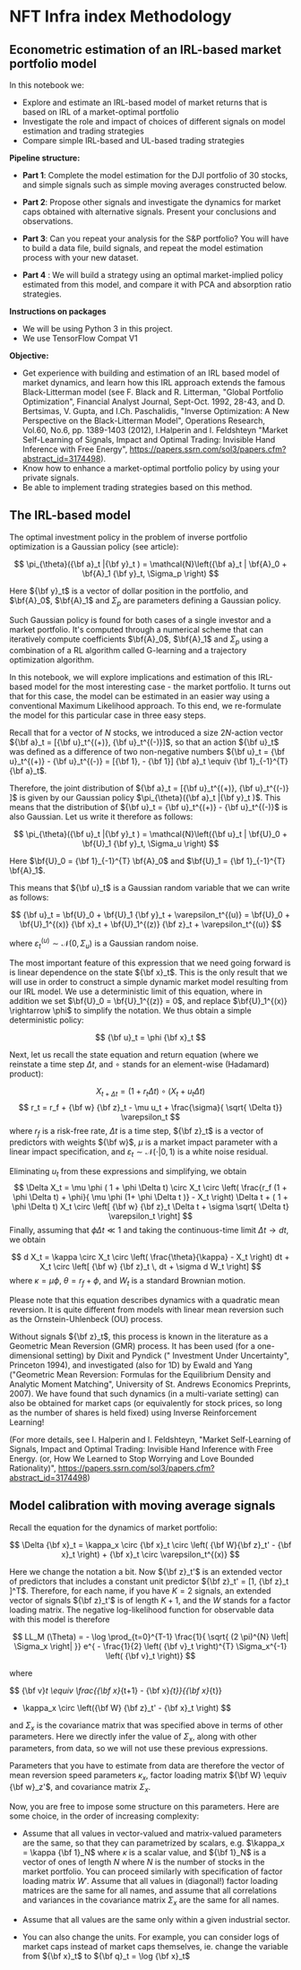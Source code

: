 # NFT Infra index Methodology
## Econometric estimation of an IRL-based market portfolio model

In this notebook we: 

- Explore and estimate an IRL-based model of market returns that is based on IRL of a market-optimal portfolio 
- Investigate the role and impact of choices of different signals on model estimation and trading strategies
- Compare simple IRL-based and UL-based trading strategies

**Pipeline structure:**

- **Part 1**: Complete the model estimation for the DJI portfolio of 30 stocks, and simple signals such as simple moving averages constructed below.

- **Part 2**: Propose other signals and investigate the dynamics for market caps obtained with alternative signals. Present your conclusions and observations.

- **Part 3**: Can you repeat your analysis for the S&P portfolio? You will have to build a data file, build signals, and repeat the model estimation process with your new dataset.

- **Part 4** : We will build a strategy using an optimal market-implied policy estimated from this model, and compare it with PCA and absorption ratio strategies.

**Instructions on packages**

- We will be using Python 3 in this project.
- We use TensorFlow Compat V1


**Objective:**
- Get experience with building and estimation of an IRL based model of market dynamics, and learn how this IRL approach extends the famous Black-Litterman model (see F. Black and R. Litterman, "Global Portfolio Optimization", Financial Analyst Journal, Sept-Oct. 1992, 28-43, and  D. Bertsimas, V. Gupta, and I.Ch. Paschalidis, "Inverse Optimization: A New Perspective on the Black-Litterman Model", Operations Research, Vol.60, No.6, pp. 1389-1403 (2012), I.Halperin and I. Feldshteyn "Market Self-Learning of Signals, Impact and Optimal Trading: Invisible Hand Inference with Free Energy", https://papers.ssrn.com/sol3/papers.cfm?abstract_id=3174498). 
- Know how to enhance a market-optimal portfolio policy by using your private signals. 
- Be able to implement trading strategies based on this method.

## The IRL-based model

The optimal investment policy in the problem of inverse portfolio optimization is a Gaussian policy (see article):

$$ \pi_{\theta}({\bf a}_t |{\bf y}_t ) =   \mathcal{N}\left({\bf a}_t | \bf{A}_0 + \bf{A}_1 {\bf y}_t, \Sigma_p \right) $$

Here ${\bf y}_t$ is a vector of dollar position in the portfolio, and $\bf{A}_0$, $\bf{A}_1$ and $\Sigma_p$ are parameters defining a Gaussian policy.   

Such Gaussian policy is found for both cases of a single investor and a market portfolio. It's computed through a numerical scheme that can iteratively compute coefficients $\bf{A}_0$, $\bf{A}_1$ and $\Sigma_p$ using a combination of a RL algorithm called G-learning and a trajectory optimization algorithm.

In this notebook, we will explore implications and estimation of this IRL-based model for the most interesting case - the market portfolio. It turns out that for this case, the model can be estimated in an easier way using a conventional Maximum Likelihood approach. To this end, we re-formulate the model for this particular case in three easy steps.


Recall that for a vector of $N$ stocks, we introduced a size $2 N$-action vector 
${\bf a}_t = [{\bf u}_t^{(+)}, {\bf u}_t^{(-)}]$, so that an action ${\bf u}_t$ was defined as a difference of two non-negative numbers 
${\bf u}_t = {\bf u}_t^{(+)} -  {\bf u}_t^{(-)} = [{\bf 1}, - {\bf 1}] {\bf a}_t \equiv {\bf 1}_{-1}^{T} {\bf a}_t$.

Therefore, the joint distribution of ${\bf a}_t = [{\bf u}_t^{(+)}, {\bf u}_t^{(-)} ]$ is given by our Gaussian policy
$\pi_{\theta}({\bf a}_t |{\bf y}_t )$. This means that the distribution of 
${\bf u}_t = {\bf u}_t^{(+)} -  {\bf u}_t^{(-)}$ is also Gaussian. Let us write it therefore as follows:

$$
\pi_{\theta}({\bf u}_t |{\bf y}_t ) =   \mathcal{N}\left({\bf u}_t | \bf{U}_0 + \bf{U}_1 {\bf y}_t, \Sigma_u \right) 
$$

Here $\bf{U}_0 = {\bf 1}_{-1}^{T} \bf{A}_0$ and $\bf{U}_1 = {\bf 1}_{-1}^{T}  \bf{A}_1$.

This means that ${\bf u}_t$ is a Gaussian random variable that we can write as follows:

$$
{\bf u}_t = \bf{U}_0 + \bf{U}_1 {\bf y}_t + \varepsilon_t^{(u)}  = \bf{U}_0 + \bf{U}_1^{(x)} {\bf x}_t + \bf{U}_1^{(z)} {\bf z}_t + \varepsilon_t^{(u)} 
$$

where $\varepsilon_t^{(u)} \sim \mathcal{N}(0,\Sigma_u)$ is a Gaussian random noise.  

The most important feature of this expression that we need going forward is is linear dependence on the state ${\bf x}_t$. 
This is the only result that we will use in order to construct a simple dynamic market model resulting from our IRL model. We use a deterministic limit of this equation, where in addition we set $\bf{U}_0 = \bf{U}_1^{(z)} = 0$, and replace $\bf{U}_1^{(x)} \rightarrow \phi$ to simplify the notation. We thus obtain a simple deterministic policy:

$$
{\bf u}_t =  \phi  {\bf x}_t 
$$

Next, let us recall the state equation and return equation (where we reinstate a time step $\Delta t$,
and $\circ$ stands for an element-wise (Hadamard) product):

$$
X_{t+ \Delta t} = (1 + r_t \Delta t) \circ (  X_t +  u_t  \Delta t)  
$$
$$
r_t   = r_f + {\bf w} {\bf z}_t -  \mu  u_t + \frac{\sigma}{ \sqrt{ \Delta t}} \varepsilon_t 
$$
where $r_f$ is a risk-free rate, $\Delta t$ is a time step, ${\bf z}_t$ is a vector of predictors with weights ${\bf w}$, $\mu$ is a market impact parameter with a linear impact specification, and $\varepsilon_t \sim \mathcal{N} (\cdot| 0, 1)$ is a white noise residual.


Eliminating $u_t$ from these expressions and simplifying, we obtain
$$ \Delta  X_t = \mu  \phi  ( 1 + \phi \Delta t) \circ  X_t \circ \left(  \frac{r_f (1 + \phi \Delta t)  + \phi}{ \mu \phi (1+ \phi \Delta t )}  -  X_t \right) \Delta t + 
( 1 + \phi \Delta t) X_t  \circ \left[ {\bf w} {\bf z}_t  \Delta t +  \sigma \sqrt{ \Delta t} \varepsilon_t \right]
$$
Finally, assuming that $\phi \Delta t \ll 1$ and taking the continuous-time limit $\Delta t \rightarrow dt$, we obtain 

$$
d X_t = \kappa \circ X_t \circ \left( \frac{\theta}{\kappa} - X_t \right) dt +  X_t \circ \left[ {\bf w} {\bf z}_t \, dt + \sigma d W_t \right]
$$
where $\kappa   =   \mu  \phi$, $\theta  =   r_f + \phi$, and $W_t$ is a standard Brownian motion.

Please note that this equation describes dynamics with a quadratic mean reversion. It is quite different from models with linear mean reversion such as the Ornstein-Uhlenbeck (OU) process. 

Without signals ${\bf z}_t$, this process is known in the literature as a Geometric Mean Reversion (GMR) process. It has been used (for a one-dimensional setting) by Dixit and Pyndick (" Investment Under Uncertainty", Princeton 1994), and investigated (also for 1D) by Ewald and Yang ("Geometric Mean Reversion: Formulas for the Equilibrium Density and Analytic Moment Matching", University of St. Andrews Economics Preprints, 2007). We have found that such dynamics (in a multi-variate setting) can also be obtained for market caps (or equivalently for stock prices, so long as the number of shares is held fixed) using Inverse Reinforcement Learning! 

(For more details, see I. Halperin and I. Feldshteyn, "Market Self-Learning of Signals, Impact and Optimal Trading: Invisible Hand Inference with Free Energy.
(or, How We Learned to Stop Worrying and Love Bounded Rationality)", https://papers.ssrn.com/sol3/papers.cfm?abstract_id=3174498)

## Model calibration with moving average signals 
Recall the equation for the dynamics of market portfolio: 

$$ \Delta {\bf x}_t = \kappa_x \circ  {\bf x}_t \circ 
\left( {\bf W}{\bf z}_t'  - {\bf x}_t \right)  +  {\bf x}_t  \circ \varepsilon_t^{(x)} $$

Here we change the notation a bit. Now ${\bf z}_t'$ is an extended vector of predictors that includes a constant unit predictor ${\bf z}_t' = [1, {\bf z}_t ]^T$. Therefore, for each name, if you have $K = 2$ signals, an extended vector of signals ${\bf z}_t'$ is of length $K + 1$, and the  $W$ stands for a factor loading matrix.
The negative log-likelihood function for observable data with this model is therefore

$$  LL_M (\Theta) = - \log \prod_{t=0}^{T-1} 
\frac{1}{ \sqrt{ (2 \pi)^{N}  \left| \Sigma_x \right| }} 
e^{ - \frac{1}{2} \left(   {\bf v}_t
 \right)^{T} 
\Sigma_x^{-1}  
\left(  {\bf v}_t \right)} $$

where

$$  {\bf v}_t \equiv \frac{{\bf x}_{t+1} -  {\bf x}_{t}}{{\bf x}_{t}}  
-  \kappa_x \circ \left({\bf W} {\bf z}_t'   - {\bf x}_t \right)  $$

and $\Sigma_x$ is the covariance matrix that was specified above in terms of other parameters. Here we directly infer the value of $\Sigma_x$, along with other parameters, from data, so we will not use these previous expressions. 

Parameters that you have to estimate from data are therefore the vector of mean reversion speed 
parameters $\kappa_x$, factor loading matrix ${\bf W} \equiv {\bf w}_z'$, and covariance matrix $\Sigma_x$. 

Now, you are free to impose some structure on this parameters. Here are some choice, in the order of increasing complexity:

- Assume that all values in vector-valued and matrix-valued parameters are the same, so that they can parametrized by scalars, e.g. $\kappa_x = \kappa {\bf 1}_N$ where $\kappa$ is a scalar value, and ${\bf 1}_N$ is a vector of ones of length $N$ where $N$ is the number of stocks in the market portfolio. You can proceed similarly with specification of factor loading matrix $W'$. Assume that all values in (diagonal!) factor loading matrices are the same for all names, and assume that all correlations and variances in the covariance matrix $\Sigma_x$ are the same for all names.   

- Assume that all values are the same only within a given industrial sector.

- You can also change the units. For example, you can consider logs of market caps instead of market caps themselves, ie. change the variable from ${\bf x}_t$ to ${\bf q}_t = \log {\bf x}_t$

